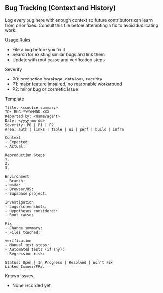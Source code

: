 ## Bug Tracking (Context and History)

Log every bug here with enough context so future contributors can learn from prior fixes. Consult this file before attempting a fix to avoid duplicating work.

Usage Rules
- File a bug before you fix it
- Search for existing similar bugs and link them
- Update with root cause and verification steps

Severity
- P0: production breakage, data loss, security
- P1: major feature impaired, no reasonable workaround
- P2: minor bug or cosmetic issue

Template
```
Title: <concise summary>
ID: BUG-YYYYMMDD-XXX
Reported by: <name/agent>
Date: <yyyy-mm-dd>
Severity: P0 | P1 | P2
Area: auth | links | table | ui | perf | build | infra

Context
- Expected:
- Actual:

Reproduction Steps
1. 
2. 
3. 

Environment
- Branch: 
- Node: 
- Browser/OS:
- Supabase project:

Investigation
- Logs/screenshots:
- Hypotheses considered:
- Root cause:

Fix
- Change summary:
- Files touched:

Verification
- Manual test steps:
- Automated tests (if any):
- Regression risk:

Status: Open | In Progress | Resolved | Won't Fix
Linked Issues/PRs:
```

Known Issues
- None recorded yet.


